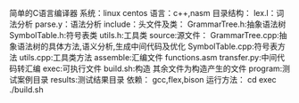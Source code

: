 简单的C语言编译器
系统：linux centos
语言：c++,nasm
目录结构：
    lex.l：词法分析
    parse.y：语法分析
    include：头文件及类：
        GrammarTree.h:抽象语法树
        SymbolTable.h:符号表类
        utils.h:工具类
    source:源文件：
        GrammarTree.cpp:抽象语法树的具体方法,语义分析,生成中间代码及优化
        SymbolTable.cpp:符号表方法
        utils.cpp:工具类方法
    assemble:汇编文件
        functions.asm
        transfer.py:中间代码转汇编
    exec:可执行文件
        build.sh:构造
        其余文件为构造产生的文件
    program:测试案例目录
    results:测试结果目录
依赖：
    gcc,flex,bison
运行方法：
    cd exec
    ./build.sh
